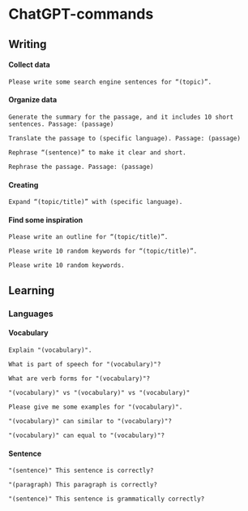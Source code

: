 # ChatGPT-commands
## Writing
#### Collect data
```
Please write some search engine sentences for “(topic)”.
```
#### Organize data
```
Generate the summary for the passage, and it includes 10 short sentences. Passage: (passage)
```
```
Translate the passage to (specific language). Passage: (passage)
```
```
Rephrase “(sentence)” to make it clear and short.
```
```
Rephrase the passage. Passage: (passage)
```
#### Creating
```
Expand “(topic/title)” with (specific language).
```
#### Find some inspiration
```
Please write an outline for “(topic/title)”.
```
```
Please write 10 random keywords for “(topic/title)”.
```
```
Please write 10 random keywords.
```
## Learning
### Languages
#### Vocabulary
```
Explain "(vocabulary)".
```
```
What is part of speech for "(vocabulary)"?
```
```
What are verb forms for "(vocabulary)"?
```
```
"(vocabulary)" vs "(vocabulary)" vs "(vocabulary)"
```
```
Please give me some examples for "(vocabulary)".
```
```
"(vocabulary)" can similar to "(vocabulary)"?
```
```
"(vocabulary)" can equal to "(vocabulary)"?
```
#### Sentence
```
"(sentence)" This sentence is correctly?
```
```
"(paragraph) This paragraph is correctly?
```
```
"(sentence)" This sentence is grammatically correctly?
```